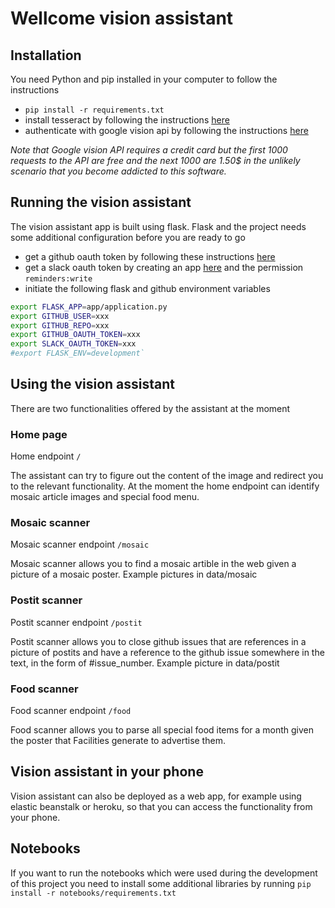 # Wellcome vision assistant

## Installation

You need Python and pip installed in your computer to follow the instructions

- `pip install -r requirements.txt`
- install tesseract by following the instructions [here](https://github.com/tesseract-ocr/tesseract)
- authenticate with google vision api by following the instructions [here](https://cloud.google.com/vision/docs/quickstart-client-libraries)

*Note that Google vision API requires a credit card but the first 1000 requests to the API are free and the next 1000 are 1.50$ in the unlikely scenario that you become addicted to this software.*

## Running the vision assistant

The vision assistant app is built using flask. Flask and the project needs some additional configuration before you are ready to go

- get a github oauth token by following these instructions [here](https://help.github.com/articles/creating-a-personal-access-token-for-the-command-line/)
- get a slack oauth token by creating an app [here](https://api.slack.com/slack-apps) and the permission `reminders:write`
- initiate the following flask and github environment variables
```bash
export FLASK_APP=app/application.py
export GITHUB_USER=xxx
export GITHUB_REPO=xxx
export GITHUB_OAUTH_TOKEN=xxx
export SLACK_OAUTH_TOKEN=xxx
#export FLASK_ENV=development`
```
## Using the vision assistant

There are two functionalities offered by the assistant at the moment

### Home page
Home endpoint `/`

The assistant can try to figure out the content of the image and redirect you to the relevant functionality. At the moment the home endpoint can identify mosaic article images and special food menu.

### Mosaic scanner
Mosaic scanner endpoint `/mosaic`

Mosaic scanner allows you to find a mosaic artible in the web given a picture of a mosaic poster. Example pictures in data/mosaic

### Postit scanner
Postit scanner endpoint `/postit`

Postit scanner allows you to close github issues that are references in a picture of postits and have a reference to the github issue somewhere in the text, in the form of #issue_number. Example picture in data/postit

### Food scanner
Food scanner endpoint `/food`

Food scanner allows you to parse all special food items for a month given the poster that Facilities generate to advertise them.

## Vision assistant in your phone
Vision assistant can also be deployed as a web app, for example using elastic beanstalk or heroku, so that you can access the functionality from your phone.

## Notebooks
If you want to run the notebooks which were used during the development of this project you need to install some additional libraries by running `pip install -r notebooks/requirements.txt`
